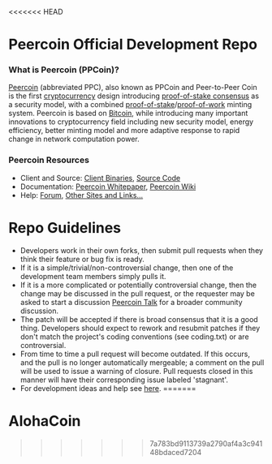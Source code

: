 <<<<<<< HEAD

Peercoin Official Development Repo
==================================

### What is Peercoin (PPCoin)?
[Peercoin](http://peercoin.net/) (abbreviated PPC), also known as PPCoin and Peer-to-Peer Coin is the first [cryptocurrency](https://en.wikipedia.org/wiki/Cryptocurrency) design introducing [proof-of-stake consensus](http://peercoin.net/bin/peercoin-paper.pdf) as a security model, with a combined [proof-of-stake](http://peercoin.net/bin/peercoin-paper.pdf)/[proof-of-work](https://en.wikipedia.org/wiki/Proof-of-work_system) minting system. Peercoin is based on [Bitcoin](http://bitcoin.org/en/), while introducing many important innovations to cryptocurrency field including new security model, energy efficiency, better minting model and more adaptive response to rapid change in network computation power.

### Peercoin Resources
* Client and Source:
[Client Binaries](http://sourceforge.net/projects/ppcoin/files/),
[Source Code](https://github.com/ppcoin/ppcoin)
* Documentation: [Peercoin Whitepaper](http://peercoin.net/bin/peercoin-paper.pdf),
[Peercoin Wiki](https://github.com/ppcoin/ppcoin/wiki)
* Help: 
[Forum](http://www.peercointalk.org/),
[Other Sites and Links...](http://www.peercointalk.org/index.php?topic=4.0;topicseen)

Repo Guidelines
================================

* Developers work in their own forks, then submit pull requests when they think their feature or bug fix is ready.
* If it is a simple/trivial/non-controversial change, then one of the development team members simply pulls it.
* If it is a more complicated or potentially controversial change, then the change may be discussed in the pull request, or the requester may be asked to start a discussion [Peercoin Talk](http://www.peercointalk.org/) for a broader community discussion. 
* The patch will be accepted if there is broad consensus that it is a good thing. Developers should expect to rework and resubmit patches if they don't match the project's coding conventions (see coding.txt) or are controversial.
* From time to time a pull request will become outdated. If this occurs, and the pull is no longer automatically mergeable; a comment on the pull will be used to issue a warning of closure.  Pull requests closed in this manner will have their corresponding issue labeled 'stagnant'.
* For development ideas and help see [here](http://www.peercointalk.org/index.php?board=10.0).
=======
# AlohaCoin
>>>>>>> 7a783bd9113739a2790af4a3c94148bdaced7204
